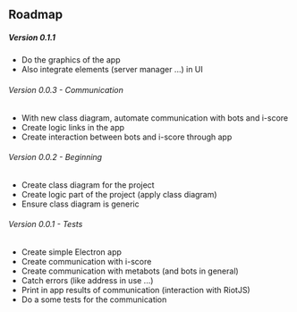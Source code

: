 
## Roadmap

##### Version 0.1.1
* Do the graphics of the app
* Also integrate elements (server manager ...) in UI

###### Version 0.0.3 - Communication
* With new class diagram, automate communication with bots and i-score
* Create logic links in the app
* Create interaction between bots and i-score through app

###### Version 0.0.2 - Beginning
* Create class diagram for the project
* Create logic part of the project (apply class diagram)
* Ensure class diagram is generic

###### Version 0.0.1 - Tests
* Create simple Electron app
* Create communication with i-score
* Create communication with metabots (and bots in general)
* Catch errors (like address in use ...)
* Print in app results of communication (interaction with RiotJS)
* Do a some tests for the communication

